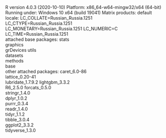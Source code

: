 R version 4.0.3 (2020-10-10)
Platform: x86_64-w64-mingw32/x64 (64-bit)
Running under: Windows 10 x64 (build 19041)
Matrix products: default
locale:
LC_COLLATE=Russian_Russia.1251  
LC_CTYPE=Russian_Russia.1251    
LC_MONETARY=Russian_Russia.1251
LC_NUMERIC=C                   
LC_TIME=Russian_Russia.1251    
attached base packages:
stats     
graphics  
grDevices 
utils     
datasets  
methods   
base     
other attached packages:
caret_6.0-86      
lattice_0.20-41   
lubridate_1.7.9.2 
lightgbm_3.3.2    
R6_2.5.0
forcats_0.5.0     
stringr_1.4.0     
dplyr_1.0.2       
purrr_0.3.4       
readr_1.4.0       
tidyr_1.1.2      
tibble_3.0.4      
ggplot2_3.3.2     
tidyverse_1.3.0 
